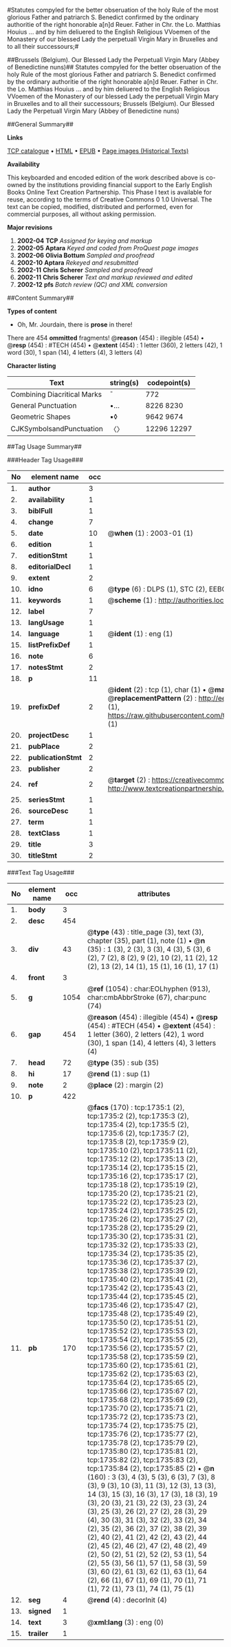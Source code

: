 #Statutes compyled for the better obseruation of the holy Rule of the most glorious Father and patriarch S. Benedict confirmed by the ordinary authoritie of the right honorable a[n]d Reuer. Father in Chr. the Lo. Matthias Houius ... and by him deliuered to the English Religious VVoemen of the Monastery of our blessed Lady the perpetuall Virgin Mary in Bruxelles and to all their successours;#

##Brussels (Belgium). Our Blessed Lady the Perpetuall Virgin Mary (Abbey of Benedictine nuns)##
Statutes compyled for the better obseruation of the holy Rule of the most glorious Father and patriarch S. Benedict confirmed by the ordinary authoritie of the right honorable a[n]d Reuer. Father in Chr. the Lo. Matthias Houius ... and by him deliuered to the English Religious VVoemen of the Monastery of our blessed Lady the perpetuall Virgin Mary in Bruxelles and to all their successours;
Brussels (Belgium). Our Blessed Lady the Perpetuall Virgin Mary (Abbey of Benedictine nuns)

##General Summary##

**Links**

[TCP catalogue](http://www.ota.ox.ac.uk/tcp/)  • 
[HTML](http://tei.it.ox.ac.uk/tcp/Texts-HTML/free/A07/A07147.html)  • 
[EPUB](http://tei.it.ox.ac.uk/tcp/Texts-EPUB/free/A07/A07147.epub) • 
[Page images (Historical Texts)](https://data.historicaltexts.jisc.ac.uk/view?pubId=eebo-99837416e&pageId=eebo-99837416e-1735-1)

**Availability**

This keyboarded and encoded edition of the
	       work described above is co-owned by the institutions
	       providing financial support to the Early English Books
	       Online Text Creation Partnership. This Phase I text is
	       available for reuse, according to the terms of Creative
	       Commons 0 1.0 Universal. The text can be copied,
	       modified, distributed and performed, even for
	       commercial purposes, all without asking permission.

**Major revisions**

1. __2002-04__ __TCP__ *Assigned for keying and markup*
1. __2002-05__ __Aptara__ *Keyed and coded from ProQuest page images*
1. __2002-06__ __Olivia Bottum__ *Sampled and proofread*
1. __2002-10__ __Aptara__ *Rekeyed and resubmitted*
1. __2002-11__ __Chris Scherer__ *Sampled and proofread*
1. __2002-11__ __Chris Scherer__ *Text and markup reviewed and edited*
1. __2002-12__ __pfs__ *Batch review (QC) and XML conversion*

##Content Summary##

**Types of content**

  * Oh, Mr. Jourdain, there is **prose** in there!

There are 454 **ommitted** fragments! 
 @__reason__ (454) : illegible (454)  •  @__resp__ (454) : #TECH (454)  •  @__extent__ (454) : 1 letter (360), 2 letters (42), 1 word (30), 1 span (14), 4 letters (4), 3 letters (4)

**Character listing**


|Text|string(s)|codepoint(s)|
|---|---|---|
|Combining             Diacritical Marks|̄|772|
|General Punctuation|•…|8226 8230|
|Geometric Shapes|▪◊|9642 9674|
|CJKSymbolsandPunctuation|〈〉|12296 12297|

##Tag Usage Summary##

###Header Tag Usage###

|No|element name|occ|attributes|
|---|---|---|---|
|1.|__author__|3||
|2.|__availability__|1||
|3.|__biblFull__|1||
|4.|__change__|7||
|5.|__date__|10| @__when__ (1) : 2003-01 (1)|
|6.|__edition__|1||
|7.|__editionStmt__|1||
|8.|__editorialDecl__|1||
|9.|__extent__|2||
|10.|__idno__|6| @__type__ (6) : DLPS (1), STC (2), EEBO-CITATION (1), PROQUEST (1), VID (1)|
|11.|__keywords__|1| @__scheme__ (1) : http://authorities.loc.gov/ (1)|
|12.|__label__|7||
|13.|__langUsage__|1||
|14.|__language__|1| @__ident__ (1) : eng (1)|
|15.|__listPrefixDef__|1||
|16.|__note__|6||
|17.|__notesStmt__|2||
|18.|__p__|11||
|19.|__prefixDef__|2| @__ident__ (2) : tcp (1), char (1)  •  @__matchPattern__ (2) : ([0-9\-]+):([0-9IVX]+) (1), (.+) (1)  •  @__replacementPattern__ (2) : http://eebo.chadwyck.com/downloadtiff?vid=$1&page=$2 (1), https://raw.githubusercontent.com/textcreationpartnership/Texts/master/tcpchars.xml#$1 (1)|
|20.|__projectDesc__|1||
|21.|__pubPlace__|2||
|22.|__publicationStmt__|2||
|23.|__publisher__|2||
|24.|__ref__|2| @__target__ (2) : https://creativecommons.org/publicdomain/zero/1.0/ (1), http://www.textcreationpartnership.org/docs/. (1)|
|25.|__seriesStmt__|1||
|26.|__sourceDesc__|1||
|27.|__term__|1||
|28.|__textClass__|1||
|29.|__title__|3||
|30.|__titleStmt__|2||


###Text Tag Usage###

|No|element name|occ|attributes|
|---|---|---|---|
|1.|__body__|3||
|2.|__desc__|454||
|3.|__div__|43| @__type__ (43) : title_page (3), text (3), chapter (35), part (1), note (1)  •  @__n__ (35) : 1 (3), 2 (3), 3 (3), 4 (3), 5 (3), 6 (2), 7 (2), 8 (2), 9 (2), 10 (2), 11 (2), 12 (2), 13 (2), 14 (1), 15 (1), 16 (1), 17 (1)|
|4.|__front__|3||
|5.|__g__|1054| @__ref__ (1054) : char:EOLhyphen (913), char:cmbAbbrStroke (67), char:punc (74)|
|6.|__gap__|454| @__reason__ (454) : illegible (454)  •  @__resp__ (454) : #TECH (454)  •  @__extent__ (454) : 1 letter (360), 2 letters (42), 1 word (30), 1 span (14), 4 letters (4), 3 letters (4)|
|7.|__head__|72| @__type__ (35) : sub (35)|
|8.|__hi__|17| @__rend__ (1) : sup (1)|
|9.|__note__|2| @__place__ (2) : margin (2)|
|10.|__p__|422||
|11.|__pb__|170| @__facs__ (170) : tcp:1735:1 (2), tcp:1735:2 (2), tcp:1735:3 (2), tcp:1735:4 (2), tcp:1735:5 (2), tcp:1735:6 (2), tcp:1735:7 (2), tcp:1735:8 (2), tcp:1735:9 (2), tcp:1735:10 (2), tcp:1735:11 (2), tcp:1735:12 (2), tcp:1735:13 (2), tcp:1735:14 (2), tcp:1735:15 (2), tcp:1735:16 (2), tcp:1735:17 (2), tcp:1735:18 (2), tcp:1735:19 (2), tcp:1735:20 (2), tcp:1735:21 (2), tcp:1735:22 (2), tcp:1735:23 (2), tcp:1735:24 (2), tcp:1735:25 (2), tcp:1735:26 (2), tcp:1735:27 (2), tcp:1735:28 (2), tcp:1735:29 (2), tcp:1735:30 (2), tcp:1735:31 (2), tcp:1735:32 (2), tcp:1735:33 (2), tcp:1735:34 (2), tcp:1735:35 (2), tcp:1735:36 (2), tcp:1735:37 (2), tcp:1735:38 (2), tcp:1735:39 (2), tcp:1735:40 (2), tcp:1735:41 (2), tcp:1735:42 (2), tcp:1735:43 (2), tcp:1735:44 (2), tcp:1735:45 (2), tcp:1735:46 (2), tcp:1735:47 (2), tcp:1735:48 (2), tcp:1735:49 (2), tcp:1735:50 (2), tcp:1735:51 (2), tcp:1735:52 (2), tcp:1735:53 (2), tcp:1735:54 (2), tcp:1735:55 (2), tcp:1735:56 (2), tcp:1735:57 (2), tcp:1735:58 (2), tcp:1735:59 (2), tcp:1735:60 (2), tcp:1735:61 (2), tcp:1735:62 (2), tcp:1735:63 (2), tcp:1735:64 (2), tcp:1735:65 (2), tcp:1735:66 (2), tcp:1735:67 (2), tcp:1735:68 (2), tcp:1735:69 (2), tcp:1735:70 (2), tcp:1735:71 (2), tcp:1735:72 (2), tcp:1735:73 (2), tcp:1735:74 (2), tcp:1735:75 (2), tcp:1735:76 (2), tcp:1735:77 (2), tcp:1735:78 (2), tcp:1735:79 (2), tcp:1735:80 (2), tcp:1735:81 (2), tcp:1735:82 (2), tcp:1735:83 (2), tcp:1735:84 (2), tcp:1735:85 (2)  •  @__n__ (160) : 3 (3), 4 (3), 5 (3), 6 (3), 7 (3), 8 (3), 9 (3), 10 (3), 11 (3), 12 (3), 13 (3), 14 (3), 15 (3), 16 (3), 17 (3), 18 (3), 19 (3), 20 (3), 21 (3), 22 (3), 23 (3), 24 (3), 25 (3), 26 (2), 27 (2), 28 (3), 29 (4), 30 (3), 31 (3), 32 (2), 33 (2), 34 (2), 35 (2), 36 (2), 37 (2), 38 (2), 39 (2), 40 (2), 41 (2), 42 (2), 43 (2), 44 (2), 45 (2), 46 (2), 47 (2), 48 (2), 49 (2), 50 (2), 51 (2), 52 (2), 53 (1), 54 (2), 55 (3), 56 (1), 57 (1), 58 (3), 59 (3), 60 (2), 61 (3), 62 (1), 63 (1), 64 (2), 66 (1), 67 (1), 69 (1), 70 (1), 71 (1), 72 (1), 73 (1), 74 (1), 75 (1)|
|12.|__seg__|4| @__rend__ (4) : decorInit (4)|
|13.|__signed__|1||
|14.|__text__|3| @__xml:lang__ (3) : eng (0)|
|15.|__trailer__|1||
